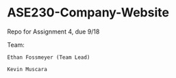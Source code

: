 # ASE230-Company-Website
Repo for Assignment 4, due 9/18

Team:

    Ethan Fossmeyer (Team Lead)

    Kevin Muscara

